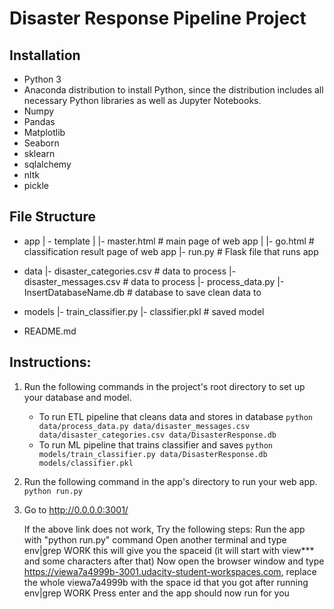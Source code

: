 # Disaster Response Pipeline Project
## Installation

- Python 3
- Anaconda distribution to install Python, since the distribution includes all necessary Python libraries as well as Jupyter Notebooks.
- Numpy
- Pandas
- Matplotlib
- Seaborn
- sklearn
- sqlalchemy
- nltk
- pickle

## File Structure
- app
| - template
| |- master.html  # main page of web app
| |- go.html  # classification result page of web app
|- run.py  # Flask file that runs app

- data
|- disaster_categories.csv  # data to process 
|- disaster_messages.csv  # data to process
|- process_data.py
|- InsertDatabaseName.db   # database to save clean data to

- models
|- train_classifier.py
|- classifier.pkl  # saved model 

- README.md


## Instructions:
1. Run the following commands in the project's root directory to set up your database and model.

    - To run ETL pipeline that cleans data and stores in database
        `python data/process_data.py data/disaster_messages.csv data/disaster_categories.csv data/DisasterResponse.db`
    - To run ML pipeline that trains classifier and saves
        `python models/train_classifier.py data/DisasterResponse.db models/classifier.pkl`

2. Run the following command in the app's directory to run your web app.
    `python run.py`

3. Go to http://0.0.0.0:3001/

   If the above link does not work, Try the following steps:
   Run the app with "python run.py" command
   Open another terminal and type env|grep WORK this will give you the spaceid (it will start with view*** and some characters after that)
   Now open the browser window and type https://viewa7a4999b-3001.udacity-student-workspaces.com, replace the whole viewa7a4999b with the
   space id that you got after running env|grep WORK
   Press enter and the app should now run for you
